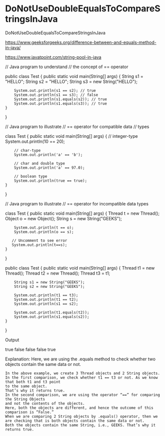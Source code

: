 # DoNotUseDoubleEqualsToCompareStringsInJava
DoNotUseDoubleEqualsToCompareStringsInJava

https://www.geeksforgeeks.org/difference-between-and-equals-method-in-java/

https://www.javatpoint.com/string-pool-in-java

// Java program to understand
// the concept of == operator
 
public class Test {
    public static void main(String[] args)
    {
        String s1 = "HELLO";
        String s2 = "HELLO";
        String s3 =  new String("HELLO");
 
        System.out.println(s1 == s2); // true
        System.out.println(s1 == s3); // false
        System.out.println(s1.equals(s2)); // true
        System.out.println(s1.equals(s3)); // true
    }
}


// Java program to illustrate
// == operator for compatible data
// types
 
class Test {
    public static void main(String[] args)
    {
        // integer-type
        System.out.println(10 == 20);
 
        // char-type
        System.out.println('a' == 'b');
 
        // char and double type
        System.out.println('a' == 97.0);
 
        // boolean type
        System.out.println(true == true);
    }
}


// Java program to illustrate
// == operator for incompatible data types
 
class Test {
    public static void main(String[] args)
    {
        Thread t = new Thread();
        Object o = new Object();
        String s = new String("GEEKS");
 
        System.out.println(t == o);
        System.out.println(o == s);
 
       // Uncomment to see error
       System.out.println(t==s);
    }
}


public class Test {
    public static void main(String[] args)
    {
        Thread t1 = new Thread();
        Thread t2 = new Thread();
        Thread t3 = t1;
 
        String s1 = new String("GEEKS");
        String s2 = new String("GEEKS");
 
        System.out.println(t1 == t3);
        System.out.println(t1 == t2);
        System.out.println(s1 == s2);
 
        System.out.println(t1.equals(t2));
        System.out.println(s1.equals(s2));
    }
}

 
 
Output

true
false
false
false
true



Explanation: Here, we are using the .equals method to check whether two objects contain the same data or not. 

 

    In the above example, we create 3 Thread objects and 2 String objects.
    In the first comparison, we check whether t1 == t3 or not. As we know that both t1 and t3 point 
    to the same object. 
    That’s why it returns true.
    In the second comparison, we are using the operator “==” for comparing the String Objects 
    and not the contents of the objects. 
    Here, both the objects are different, and hence the outcome of this comparison is “False.”
    When we are comparing 2 String objects by .equals() operator, then we 
    are checking that is both objects contain the same data or not.
    Both the objects contain the same String, i.e., GEEKS. That’s why it returns true.
